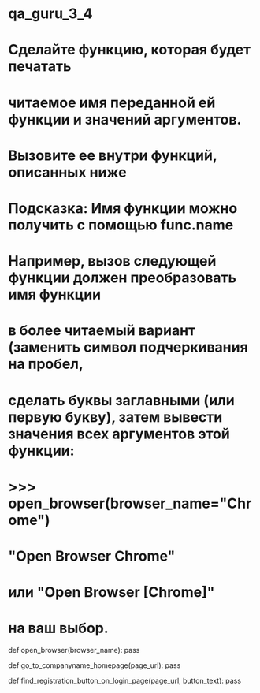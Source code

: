 # qa_guru_3_4

# Сделайте функцию, которая будет печатать
# читаемое имя переданной ей функции и значений аргументов.
# Вызовите ее внутри функций, описанных ниже
# Подсказка: Имя функции можно получить с помощью func.__name__

# Например, вызов следующей функции должен преобразовать имя функции
# в более читаемый вариант (заменить символ подчеркивания на пробел,
# сделать буквы заглавными (или первую букву), затем вывести значения всех аргументов этой функции:
# >>> open_browser(browser_name="Chrome")
# "Open Browser Chrome"
# или "Open Browser [Chrome]"
# на ваш выбор.


def open_browser(browser_name):
    pass

def go_to_companyname_homepage(page_url):
    pass

def find_registration_button_on_login_page(page_url, button_text):
    pass